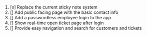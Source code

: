 1. [x] Replace the current sticky note system
2. [] Add public facing page with the basic contact info
3. [] Add a passwordless employee login to the app
4. [] Show real-time open ticket page after login
5. [] Provide easy navigation and search for customers and tickets
